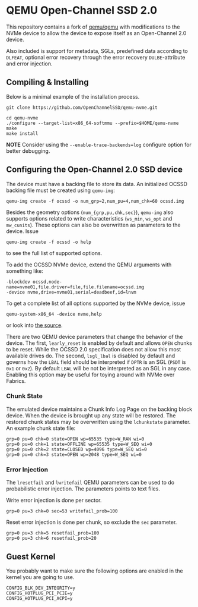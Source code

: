 # QEMU Open-Channel SSD 2.0

This repository contains a fork of [qemu/qemu](https://github.com/qemu/qemu)
with modifications to the NVMe device to allow the device to expose itself as
an Open-Channel 2.0 device.

Also included is support for metadata, SGLs, predefined data according to
`DLFEAT`, optional error recovery through the error recovery `DULBE`-attribute
and error injection.

## Compiling & Installing

Below is a minimal example of the installation process.

    git clone https://github.com/OpenChannelSSD/qemu-nvme.git

    cd qemu-nvme
    ./configure --target-list=x86_64-softmmu --prefix=$HOME/qemu-nvme
    make
    make install

**NOTE** Consider using the `--enable-trace-backends=log` configure option for
better debugging.

## Configuring the Open-Channel 2.0 SSD device

The device must have a backing file to store its data. An initialized OCSSD
backing file must be created using `qemu-img`:

```
qemu-img create -f ocssd -o num_grp=2,num_pu=4,num_chk=60 ocssd.img
```

Besides the geometry options (`num_{grp,pu,chk,sec}`), `qemu-img` also supports
options related to write characteristics (`ws_min`, `ws_opt` and `mw_cunits`).
These options can also be overwritten as parameters to the device. Issue

```
qemu-img create -f ocssd -o help
```

to see the full list of supported options.

To add the OCSSD NVMe device, extend the QEMU arguments with something like:

```
-blockdev ocssd,node-name=nvme01,file.driver=file,file.filename=ocssd.img
-device nvme,drive=nvme01,serial=deadbeef,id=lnvm
```

To get a complete list of all options supported by the NVMe device, issue

```
qemu-system-x86_64 -device nvme,help
```

or look into [the source](hw/block/nvme.c#L31).

There are two QEMU device parameters that change the behavior of the device.
The first, `learly_reset` is enabled by default and allows `OPEN` chunks to be
reset. While the OCSSD 2.0 specification does not allow this most available
drives do. The second, `lsgl_lbal` is disabled by default and governs how the
`LBAL` field should be interpreted if `DPTR` is an SGL (`PSDT` is `0x1` or
`0x2`). By default `LBAL` will be not be interpreted as an SGL in any case.
Enabling this option may be useful for toying around with NVMe over Fabrics.

### Chunk State

The emulated device maintains a Chunk Info Log Page on the backing block
device. When the device is brought up any state will be restored. The restored
chunk states may be overwritten using the `lchunkstate` parameter. An example
chunk state file:

```
grp=0 pu=0 chk=0 state=OPEN wp=65535 type=W_RAN wi=0
grp=0 pu=0 chk=1 state=OFFLINE wp=65535 type=W_SEQ wi=0
grp=0 pu=0 chk=2 state=CLOSED wp=4096 type=W_SEQ wi=0
grp=0 pu=0 chk=3 state=OPEN wp=2048 type=W_SEQ wi=0
```

### Error Injection

The `lresetfail` and `lwritefail` QEMU parameters can be used to do
probabilistic error injection. The parameters points to text files.

Write error injection is done per sector.

```
grp=0 pu=3 chk=0 sec=53 writefail_prob=100
```

Reset error injection is done per chunk, so exclude the `sec` parameter.

```
grp=0 pu=3 chk=5 resetfail_prob=100
grp=0 pu=3 chk=6 resetfail_prob=20
```

## Guest Kernel

You probably want to make sure the following options are enabled in the kernel
you are going to use.

```
CONFIG_BLK_DEV_INTEGRITY=y
CONFIG_HOTPLUG_PCI_PCIE=y
CONFIG_HOTPLUG_PCI_ACPI=y
```
